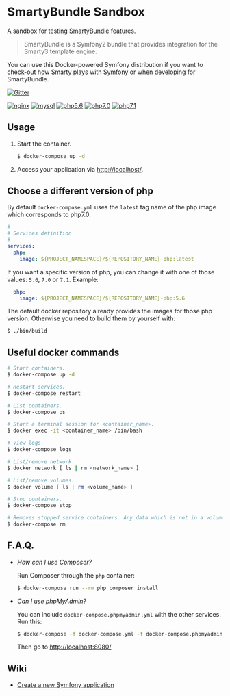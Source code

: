 SmartyBundle Sandbox
====================

A sandbox for testing [SmartyBundle](https://github.com/noiselabs/SmartyBundle) features.

> SmartyBundle is a Symfony2 bundle that provides integration for the Smarty3 template engine.

You can use this Docker-powered Symfony distribution if you want to check-out how [Smarty](http://www.smarty.net/) plays with
[Symfony](https://symfony.com/) or when developing for SmartyBundle.

[![Gitter](https://img.shields.io/gitter/room/noiselabs/SmartyBundle.svg?style=flat-square)](https://gitter.im/noiselabs/SmartyBundle)

[![nginx](https://img.shields.io/badge/nginx-1.11-brightgreen.svg)]()
[![mysql](https://img.shields.io/badge/mysql-5.7-brightgreen.svg)]()
[![php5.6](https://img.shields.io/badge/php-5.6-brightgreen.svg)]()
[![php7.0](https://img.shields.io/badge/php-7.0-brightgreen.svg)]()
[![php7.1](https://img.shields.io/badge/php-7.1-brightgreen.svg)]()

## Usage

1. Start the container.

    ```bash
    $ docker-compose up -d
    ```

2. Access your application via [http://localhost/](http://localhost/).

## Choose a different version of php

By default `docker-compose.yml` uses the `latest` tag name of the php image which corresponds to php7.0.

```yml
#
# Services definition
#
services:
  php:
    image: ${PROJECT_NAMESPACE}/${REPOSITORY_NAME}-php:latest
```

If you want a specific version of php, you can change it with one of those values: `5.6`, `7.0` or `7.1`. Example: 

```yml
  php:
    image: ${PROJECT_NAMESPACE}/${REPOSITORY_NAME}-php:5.6
```

The default docker repository already provides the images for those php version. Otherwise you need to build them by yourself with:

```bash 
$ ./bin/build
```

## Useful docker commands

```bash
# Start containers.
$ docker-compose up -d

# Restart services.
$ docker-compose restart

# List containers.
$ docker-compose ps

# Start a terminal session for <container_name>.
$ docker exec -it <container_name> /bin/bash

# View logs.
$ docker-compose logs

# List/remove network.
$ docker network [ ls | rm <network_name> ]

# List/remove volumes.
$ docker volume [ ls | rm <volume_name> ]

# Stop containers.
$ docker-compose stop

# Removes stopped service containers. Any data which is not in a volume will be lost.
$ docker-compose rm
```

## F.A.Q.

* _How can I use Composer?_

    Run Composer through the `php` container:

    ```bash
    $ docker-compose run --rm php composer install
    ```

* _Can I use phpMyAdmin?_

    You can include `docker-compose.phpmyadmin.yml` with the other services. Run this:

    ```bash
    $ docker-compose -f docker-compose.yml -f docker-compose.phpmyadmin.yml up -d
    ```

    Then go to [http://localhost:8080/](http://localhost:8080/)

## Wiki

* [Create a new Symfony application](https://github.com/Federkun/docker-skeleton-php/wiki/Create-a-new-Symfony-application)
